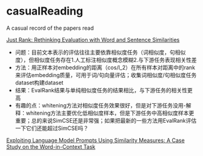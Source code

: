 # casualReading
A casual record of the papers read


[Just Rank: Rethinking Evaluation with Word and Sentence Similarities](https://arxiv.org/pdf/2203.02679.pdf)
* 问题：目前文本表示的评估往往主要依靠相似度任务（词相似度，句相似度），但相似度任务存在1.人工标注相似度概念模糊2.与下游任务表现相关性差
* 方法：用正样本对embedding的距离（cos/l_2）在所有样本对距离中的rank来评估embedding质量，可用于词/句向量评估；收集词相似度/句相似度任务dataset构建dataset
* 结果：EvalRank结果与单纯相似度任务的结果相比，与下游任务的相关性更高
* 有趣的点：whitening方法对相似度任务效果很好，但是对下游任务没用-解释：whitening方法主要优化低相似度样本，但是下游任务中高相似度样本更重要；总的来说SimCSE还是非常强；如果把最新的一些方法用EvalRank评估一下它们还能超过SimCSE吗？

[Exploiting Language Model Prompts Using Similarity Measures:
A Case Study on the Word-in-Context Task](https://aclanthology.org/2022.acl-short.36.pdf)